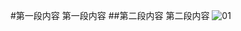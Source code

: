 #第一段内容
第一段内容
##第二段内容
第二段内容
![01](https://github.com/a1-anthony2/BOKE/assets/167613106/c90d2b7a-2b43-410a-aa21-46430a251332)
